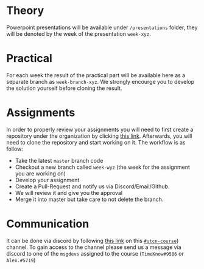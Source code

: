 # Theory

Powerpoint presentations will be available under `/presentations` folder, they will be denoted by the week of the presentation `week-xyz`.

# Practical

For each week the result of the practical part will be available here as a separate branch as `week-branch-xyz`. 
We strongly encourge you to develop the solution yourself before cloning the result.

# Assignments

In order to properly review your assignments you will need to first create a repository under the organization by clicking [this link](https://classroom.github.com/a/9tNzQ6qJ).
Afterwards, you will need to clone the repository and start working on it.
The workflow is as follow:
- Take the latest `master` branch code
- Checkout a new branch called `week-wyz` (the week for the assignment you are working on)
- Develop your assignment
- Create a Pull-Request and notify us via Discord/Email/Github.
- We will review it and give you the approval
- Merge it into master but take care to not delete the branch.

# Communication 

It can be done via discord by following [this link](https://discord.gg/npzqbSyE) on this [`#utcn-course`](https://discord.gg/29rVN692cm)) channel. To gain access to the channel please send us a message via discord to one of the `msgdevs` assigned to the course (`TimeKnow#9586` or `Alex.#5719`)
